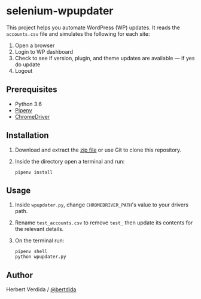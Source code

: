 # selenium-wpupdater

This project helps you automate WordPress (WP) updates. It reads the `accounts.csv` file and simulates the following for each site:

1. Open a browser
2. Login to WP dashboard
3. Check to see if version, plugin, and theme updates are available — if yes do update
4. Logout

## Prerequisites

- Python 3.6
- [Pipenv](https://github.com/pypa/pipenv)
- [ChromeDriver](http://chromedriver.chromium.org/downloads)

## Installation

1. Download and extract the [zip file](https://github.com/bertdida/selenium-wpupdater/archive/master.zip) or use Git to clone this repository.
2. Inside the directory open a terminal and run:

    ```shell
    pipenv install
    ```

## Usage

1. Inside `wpupdater.py`, change `CHROMEDRIVER_PATH`'s value to your drivers path.
2. Rename `test_accounts.csv` to remove `test_` then update its contents for the relevant details.
3. On the terminal run:

   ```shell
   pipenv shell
   python wpupdater.py
   ```

## Author

Herbert Verdida / [@bertdida](https://twitter.com/bertdida)

